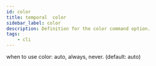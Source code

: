 ```yaml
---
id: color
title: temporal  color
sidebar_label: color
description: Definition for the color command option.
tags:
	- cli
---
```

when to use color: auto, always, never. (default: auto)
